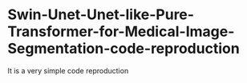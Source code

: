# Swin-Unet-Unet-like-Pure-Transformer-for-Medical-Image-Segmentation-code-reproduction
It is a very simple code reproduction
